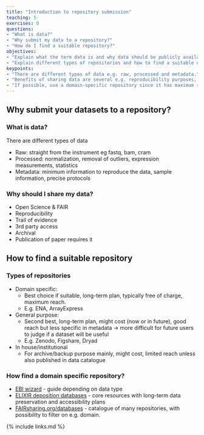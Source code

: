 ```yaml
---
title: "Introduction to repository submission"
teaching: 5
exercises: 0
questions:
- "What is data?"
- "Why submit my data to a repository?"
- "How do I find a suitable repository?"
objectives:
- "Explain what the term data is and why data should be publicly available."
- "Explain different types of repositories and how to find a suitable one."
keypoints:
- "There are different types of data e.g. raw, processed and metadata."
- "Benefits of sharing data are several e.g. reproducibility purposes, follow the Open Science directive, meet requirement from publishers."
- "If possible, use a domain-specific repository since it has maximum reach in the research community." 
---
```

## Why submit your datasets to a repository?
### What is data?
There are different types of data

* Raw: straight from the instrument eg fastq, bam, cram
* Processed: normalization, removal of outliers, expression measurements, statistics
* Metadata: minimum information to reproduce the data, sample information, precise protocols

### Why should I share my data?
* Open Science & FAIR
* Reproducibility
* Trail of evidence
* 3rd party access
* Archival
* Publication of paper requires it

## How to find a suitable repository
### Types of repositories
* Domain specific: 
    * Best choice if suitable, long-term plan, typically free of charge, maximum reach. 
    * E.g. ENA, ArrayExpress
* General purpose: 
    * Second best, long-term plan, might cost (now or in future), good reach but less specific in metadata → more difficult for future users to judge if a dataset will be useful
    * E.g. Zenodo, Figshare, Dryad
* In house/institutional
    * For archive/backup purpose mainly, might cost, limited reach unless also published in data catalogue

### How find a domain specific repository?
* [EBI wizard](https://www.ebi.ac.uk/submission/) - guide depending on data type
* [ELIXIR deposition databases](https://elixir-europe.org/platforms/data/elixir-deposition-databases) - core resources with long-term data preservation and accessibility plans
* [FAIRsharing.org/databases](https://fairsharing.org/databases/) - catalogue of many repositories, with possibility to filter on e.g. domain.

{% include links.md %}

